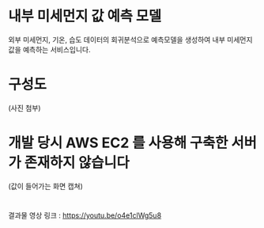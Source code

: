 # 내부 미세먼지 값 예측 모델

외부 미세먼지, 기온, 습도 데이터의 회귀분석으로 예측모델을 생성하여 내부 미세먼지 값을 예측하는 서비스입니다.

# 구성도

(사진 첨부)

# 개발 당시 AWS EC2 를 사용해 구축한 서버가 존재하지 않습니다

(값이 들어가는 화면 캡쳐)

# 

 결과물 영상 링크 : https://youtu.be/o4e1clWg5u8
